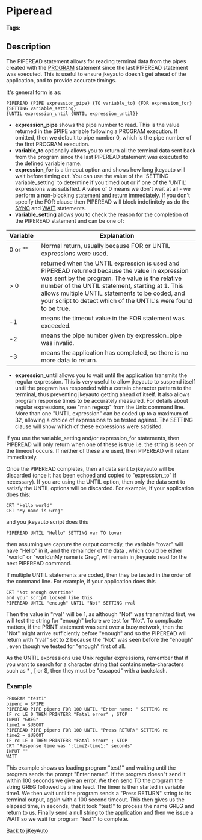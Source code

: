 # Piperead

<PageHeader />

**Tags:**
<badge text='program profiling' vertical='middle' />

## Description

The PIPEREAD statement allows for reading terminal data from the pipes created with the [PROGRAM](./../program) statement since the last PIPEREAD statement was executed. This is useful to ensure jkeyauto doesn't get ahead of the application, and to provide accurate timings.

It's general form is as:

```
PIPEREAD {PIPE expression_pipe} {TO variable_to} {FOR expression_for} {SETTING variable_setting}
{UNTIL expression_until {UNTIL expression_until}}
```

- **expression\_pipe** shows the pipe number to read. This is the value returned in the $PIPE variable following a PROGRAM execution. If omitted, then we default to pipe number 0, which is the pipe number of the first PROGRAM execution.
- **variable\_to** optionally allows you to return all the terminal data sent back from the program since the last PIPEREAD statement was executed to the defined variable name.
- **expression\_for** is a timeout option and shows how long jkeyauto will wait before timing out. You can use the value of the 'SETTING variable\_setting' to determine if you timed out or if one of the 'UNTIL' expressions was satisfied. A value of 0 means we don't wait at all - we perform a non-blocking statement and return immediately. If you don't specify the FOR clause then PIPEREAD will block indefinitely as do the [SYNC](./../sync) and [WAIT](./../wait) statements.
- **variable\_setting** allows you to check the reason for the completion of the PIPEREAD statement and can be one of:

| Variable  | Explanation |
| --- | --- |
| 0 or "" | Normal return, usually because FOR or UNTIL expressions were used. |
| &gt; 0 | returned when the UNTIL expression is used and PIPEREAD returned because the value in expression was sent by the program. The value is the relative number of the UNTIL statement, starting at 1. This allows multiple UNTIL statements to be coded, and your script to detect which of the UNTIL's were found to be true. |
| -1 | means the timeout value in the FOR statement was exceeded. |
| -2 | means the pipe number given by expression\_pipe was invalid. |
| -3 | means the application has completed, so there is no more data to return. |

- **expression\_until** allows you to wait until the application transmits the regular expression. This is very useful to allow jkeyauto to suspend itself until the program has responded with a certain character pattern to the terminal, thus preventing jkeyauto getting ahead of itself. It also allows program response times to be accurately measured. For details about regular expressions, see "man regexp" from the Unix command line. More than one "UNTIL expression" can be coded up to a maximum of 32, allowing a choice of expressions
to be tested against. The SETTING clause will show which of these expressions were satisifed.

If you use the variable\_setting and/or expression\_for statements, then PIPEREAD will only return when one of these is true i.e. the string is seen or the timeout occurs. If neither of these are used, then PIPEREAD will return immediately.

Once the PIPEREAD completes, then all data sent to jkeyauto will be discarded (once it has been echoed and copied to "expression\_to" if necessary). If you are using the UNTIL option, then only the data sent to satisfy the UNTIL options will be discarded. For example, if your application does this:

```
CRT "Hello world"
CRT "My name is Greg"
```

and you jkeyauto script does this

```
PIPEREAD UNTIL "Hello" SETTING var TO tovar
```

then assuming we capture the output correctly, the variable "tovar" will have "Hello" in it, and the remainder of the data , which could be either "world" or "world\nMy name is Greg", will remain in jkeyauto read for the next PIPEREAD command.

If multiple UNTIL statements are coded, then they be tested in the order of the command line. For example, if your application does this

```
CRT "Not enough overtime"
and your script looked like this
PIPEREAD UNTIL "enough" UNTIL "Not" SETTING rval
```

Then the value in "rval" will be 1, as although "Not" was transmitted first, we will test the string for "enough" before we test for "Not". To complicate matters, if the PRINT statement was sent over a busy
network, then the "Not" might arrive sufficiently before "enough" and so the PIPEREAD will return with "rval" set to 2 because the "Not" was seen before the "enough" , even though we tested for "enough" first of all.

As the UNTIL expressions use Unix regular expressions, remember that if you want to search for a character string that contains meta-characters such as \* , [ or $, then they must be "escaped" with a backslash.

### Example

```
PROGRAM "test1"
pipeno = $PIPE
PIPEREAD PIPE pipeno FOR 100 UNTIL "Enter name: " SETTING rc
IF rc LE 0 THEN PRINTERR "Fatal error" ; STOP
INPUT "GREG"
time1 = $UBOOT
PIPEREAD PIPE pipeno FOR 100 UNTIL "Press RETURN" SETTING rc
time2 = $UBOOT
IF rc LE 0 THEN PRINTERR "Fatal error" ; STOP
CRT "Response time was ":time2-time1:" seconds"
INPUT ""
WAIT
```

This example shows us loading program "test1" and waiting until the program sends the prompt "Enter name:". If the program doesn"t send it within 100 seconds we give an error. We then send TO the program the string GREG followed by a line feed. The timer is then started in variable time1. We then wait until the program sends a "Press RETURN" string to its terminal output, again with a 100 second timeout. This then gives us the elapsed time, in seconds, that it took "test1" to process the name GREG and return to us. Finally send a null string to the application and then we issue a WAIT so we wait for program "test1" to complete.

[Back to jKeyAuto](./../jkeyauto/README.md)

<PageFooter />
